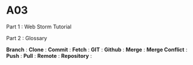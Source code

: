 # A03

Part 1 : Web Storm Tutorial

Part 2 : Glossary 

**Branch** :
**Clone** :
**Commit** :
**Fetch** :
**GIT** :
**Github** :
**Merge** :
**Merge Conflict** :
**Push** :
**Pull** :
**Remote** :
**Repository** :
